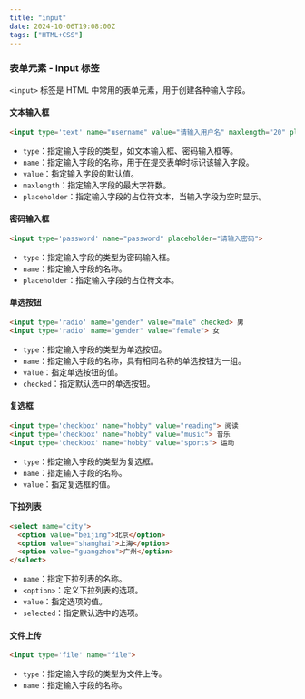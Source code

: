 ```yaml
---
title: "input"
date: 2024-10-06T19:08:00Z
tags: ["HTML+CSS"]
---
```


### 表单元素 - input 标签
`<input>` 标签是 HTML 中常用的表单元素，用于创建各种输入字段。

#### 文本输入框
```html
<input type='text' name="username" value="请输入用户名" maxlength="20" placeholder="请输入用户名">

```
- `type`：指定输入字段的类型，如文本输入框、密码输入框等。
- `name`：指定输入字段的名称，用于在提交表单时标识该输入字段。
- `value`：指定输入字段的默认值。
- `maxlength`：指定输入字段的最大字符数。
- `placeholder`：指定输入字段的占位符文本，当输入字段为空时显示。

#### 密码输入框
```html
<input type='password' name="password" placeholder="请输入密码">
```
- `type`：指定输入字段的类型为密码输入框。
- `name`：指定输入字段的名称。
- `placeholder`：指定输入字段的占位符文本。

#### 单选按钮
```html
<input type='radio' name="gender" value="male" checked> 男
<input type='radio' name="gender" value="female"> 女
```
- `type`：指定输入字段的类型为单选按钮。
- `name`：指定输入字段的名称，具有相同名称的单选按钮为一组。
- `value`：指定单选按钮的值。
- `checked`：指定默认选中的单选按钮。

#### 复选框
```html
<input type='checkbox' name="hobby" value="reading"> 阅读
<input type='checkbox' name="hobby" value="music"> 音乐
<input type='checkbox' name="hobby" value="sports"> 运动
```
- `type`：指定输入字段的类型为复选框。
- `name`：指定输入字段的名称。
- `value`：指定复选框的值。

#### 下拉列表
```html
<select name="city">
  <option value="beijing">北京</option>
  <option value="shanghai">上海</option>
  <option value="guangzhou">广州</option>
</select>
```
- `name`：指定下拉列表的名称。
- `<option>`：定义下拉列表的选项。
- `value`：指定选项的值。
- `selected`：指定默认选中的选项。

#### 文件上传
```html
<input type='file' name="file">
```
- `type`：指定输入字段的类型为文件上传。
- `name`：指定输入字段的名称。

